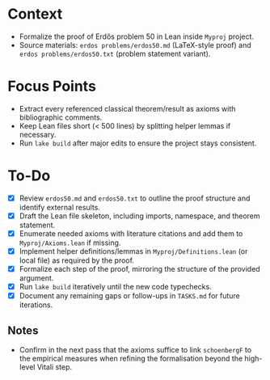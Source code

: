 # Context
- Formalize the proof of Erdős problem 50 in Lean inside `Myproj` project.
- Source materials: `erdos problems/erdos50.md` (LaTeX-style proof) and `erdos problems/erdos50.txt` (problem statement variant).

# Focus Points
- Extract every referenced classical theorem/result as axioms with bibliographic comments.
- Keep Lean files short (< 500 lines) by splitting helper lemmas if necessary.
- Run `lake build` after major edits to ensure the project stays consistent.

# To-Do
- [x] Review `erdos50.md` and `erdos50.txt` to outline the proof structure and identify external results.
- [x] Draft the Lean file skeleton, including imports, namespace, and theorem statement.
- [x] Enumerate needed axioms with literature citations and add them to `Myproj/Axioms.lean` if missing.
- [x] Implement helper definitions/lemmas in `Myproj/Definitions.lean` (or local file) as required by the proof.
- [x] Formalize each step of the proof, mirroring the structure of the provided argument.
- [x] Run `lake build` iteratively until the new code typechecks.
- [x] Document any remaining gaps or follow-ups in `TASKS.md` for future iterations.

## Notes
- Confirm in the next pass that the axioms suffice to link `schoenbergF` to the empirical measures when refining the formalisation beyond the high-level Vitali step.
